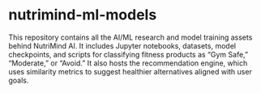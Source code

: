 # nutrimind-ml-models
This repository contains all the AI/ML research and model training assets behind NutriMind AI.
It includes Jupyter notebooks, datasets, model checkpoints, and scripts for classifying fitness products as “Gym Safe,” “Moderate,” or “Avoid.”
It also hosts the recommendation engine, which uses similarity metrics to suggest healthier alternatives aligned with user goals.
